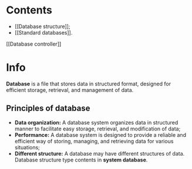 # Contents
- [[Database structure]];
- [[Standard databases]].

[[Database controller]]

# Info
**Database** is a file  that stores data in structured format, designed for efficient storage, retrieval, and management of data.

## Principles of database
- **Data organization:** A database system organizes data in structured manner to facilitate easy storage, retrieval, and modification of data;
- **Performance:** A database system is designed to provide a reliable and efficient way of storing, managing, and retrieving data for various situations;
- **Different structure:** A database may have different structures of data. Database structure type contents in **system database**.